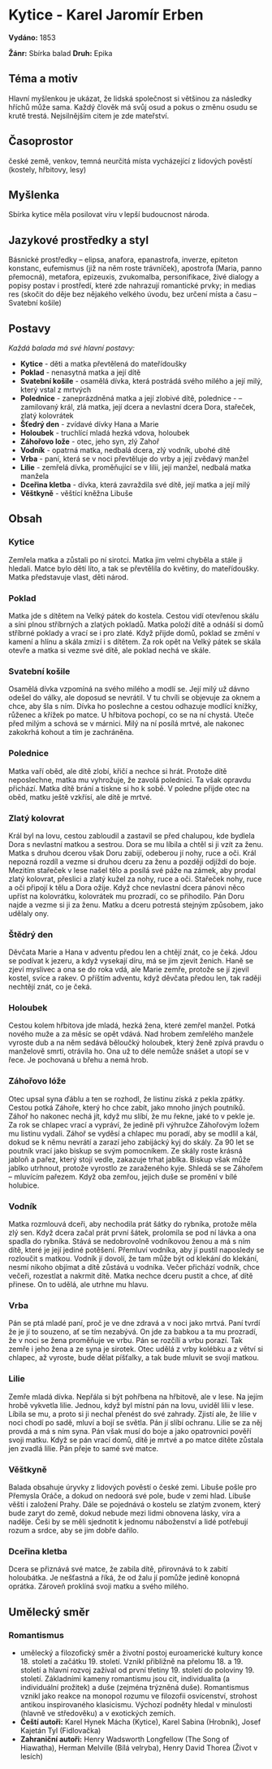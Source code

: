 # Kytice - Karel Jaromír Erben

**Vydáno:** 1853

**Žánr:** Sbírka balad **Druh:** Epika

## Téma a motiv

Hlavní myšlenkou je ukázat, že lidská společnost si většinou za následky hříchů může sama. Každý člověk má svůj osud a pokus o změnu osudu se krutě trestá. Nejsilnějším citem je zde mateřství.

## Časoprostor

české země, venkov, temná neurčitá místa vycházející z lidových pověstí (kostely, hřbitovy, lesy)

## Myšlenka

Sbírka kytice měla posilovat víru v lepší budoucnost národa. 

## Jazykové prostředky a styl

Básnické prostředky – elipsa, anafora, epanastrofa, inverze, epiteton konstanc, eufemismus (již na něm roste trávníček), apostrofa (Maria, panno přemocná), metafora, epizeuxis, zvukomalba, personifikace, živé dialogy a popisy postav i prostředí, které zde nahrazují romantické prvky; in medias res (skočit do děje bez nějakého velkého úvodu, bez určení místa a času – Svatební košile)

## Postavy

*Každá balada má své hlavní postavy:*

- **Kytice** - děti a matka převtělená do mateřídoušky
- **Poklad** - nenasytná matka a její dítě
- **Svatební košile** - osamělá dívka, která postrádá svého milého a její milý, který vstal z mrtvých
- **Polednice** - zaneprázdněná matka a její zlobivé dítě, polednice - – zamilovaný král, zlá matka, její dcera a nevlastní dcera Dora, stařeček, zlatý kolovrátek
- **Šťedrý den** - zvídavé dívky Hana a Marie
- **Holoubek** - truchlící mladá hezká vdova, holoubek
- **Záhořovo lože** - otec, jeho syn, zlý Zahoř
- **Vodník** - opatrná matka, nedbalá dcera, zlý vodník, ubohé dítě
- **Vrba** - paní, která se v noci převtěluje do vrby a její zvědavý manžel
- **Lilie** - zemřelá dívka, proměňující se v lilii, její manžel, nedbalá matka manžela
- **Dceřina kletba** - dívka, která zavraždila své dítě, její matka a její milý
- **Věštkyně** - věštící kněžna Libuše


## Obsah

### Kytice

Zemřela matka a zůstali po ní sirotci. Matka jim velmi chyběla a stále ji hledali. Matce bylo dětí líto, a tak se převtělila do květiny, do mateřídoušky. Matka představuje vlast, děti národ.

### Poklad

Matka jde s dítětem na Velký pátek do kostela. Cestou vidí otevřenou skálu a síni plnou stříbrných a zlatých pokladů. Matka položí dítě a odnáší si domů stříbrné poklady a vrací se i pro zlaté. Když přijde domů, poklad se změní v kamení a hlínu a skála zmizí i s dítětem. Za rok opět na Velký pátek se skála otevře a matka si vezme své dítě, ale poklad nechá ve skále.

### Svatební košile

Osamělá dívka vzpomíná na svého milého a modlí se. Její milý už dávno odešel do války, ale doposud se nevrátil. V tu chvíli se objevuje za oknem a chce, aby šla s ním. Dívka ho poslechne a cestou odhazuje modlící knížky, růženec a křížek po matce. U hřbitova pochopí, co se na ní chystá. Uteče před milým a schová se v márnici. Milý na ní posílá mrtvé, ale nakonec zakokrhá kohout a tím je zachráněna.

### Polednice

Matka vaří oběd, ale dítě zlobí, křičí a nechce si hrát. Protože dítě neposlechne, matka mu vyhrožuje, že zavolá polednici. Ta však opravdu přichází. Matka dítě brání a tiskne si ho k sobě. V poledne přijde otec na oběd, matku ještě vzkřísí, ale dítě je mrtvé.

### Zlatý kolovrat

Král byl na lovu, cestou zabloudil a zastavil se před chalupou, kde bydlela Dora s nevlastní matkou a sestrou. Dora se mu líbila a chtěl si ji vzít za ženu. Matka s druhou dcerou však Doru zabijí, odeberou jí nohy, ruce a oči. Král nepozná rozdíl a vezme si druhou dceru za ženu a později odjíždí do boje. Mezitím stařeček v lese našel tělo a posílá své páže na zámek, aby prodal zlatý kolovrat, přeslici a zlatý kužel za nohy, ruce a oči. Stařeček nohy, ruce a oči připojí k tělu a Dora ožije. Když chce nevlastní dcera pánovi něco upříst na kolovrátku, kolovrátek mu prozradí, co se přihodilo. Pán Doru najde a vezme si ji za ženu. Matku a dceru potrestá stejným způsobem, jako udělaly ony.

### Štědrý den

Děvčata Marie a Hana v adventu předou len a chtějí znát, co je čeká. Jdou se podívat k jezeru, a když vysekají díru, má se jim zjevit ženich. Haně se zjeví myslivec a ona se do roka vdá, ale Marie zemře, protože se jí zjevil kostel, svíce a rakev. O příštím adventu, když děvčata předou len, tak raději nechtějí znát, co je čeká.

### Holoubek

Cestou kolem hřbitova jde mladá, hezká žena, které zemřel manžel. Potká nového muže a za měsíc se opět vdává. Nad hrobem zemřelého manžele vyroste dub a na něm sedává běloučký holoubek, který ženě zpívá pravdu o manželově smrti, otrávila ho. Ona už to déle nemůže snášet a utopí se v řece. Je pochovaná u břehu a nemá hrob.

### Záhořovo lóže

Otec upsal syna ďáblu a ten se rozhodl, že listinu získá z pekla zpátky. Cestou potká Záhoře, který ho chce zabít, jako mnoho jiných poutníků. Záhoř ho nakonec nechá jít, když mu slíbí, že mu řekne, jaké to v pekle je. Za rok se chlapec vrací a vypráví, že jedině při výhružce Záhořovým ložem mu listinu vydali. Záhoř se vyděsí a chlapec mu poradí, aby se modlil a kál, dokud se k němu nevrátí a zarazí jeho zabijácký kyj do skály. Za 90 let se poutník vrací jako biskup se svým pomocníkem. Ze skály roste krásná jabloň a pařez, který stojí vedle, zakazuje trhat jablka. Biskup však může jablko utrhnout, protože vyrostlo ze zaraženého kyje. Shledá se se Záhořem – mluvícím pařezem. Když oba zemřou, jejich duše se promění v bílé holubice.

### Vodník

Matka rozmlouvá dceři, aby nechodila prát šátky do rybníka, protože měla zlý sen. Když dcera začal prát první šátek, prolomila se pod ní lávka a ona spadla do rybníka. Stává se nedobrovolně vodníkovou ženou a má s ním dítě, které je její jediné potěšení. Přemluví vodníka, aby jí pustil naposledy se rozloučit s matkou. Vodník jí dovolí, že tam může být od klekání do klekání, nesmí nikoho objímat a dítě zůstává u vodníka. Večer přichází vodník, chce večeři, rozestlat a nakrmit dítě. Matka nechce dceru pustit a chce, ať dítě přinese. On to udělá, ale utrhne mu hlavu.

### Vrba

Pán se ptá mladé paní, proč je ve dne zdravá a v noci jako mrtvá. Paní tvrdí že je jí to souzeno, ať se tím nezabývá. On jde za babkou a ta mu prozradí, že v noci se žena proměňuje ve vrbu. Pán se rozčílí a vrbu porazí. Tak zemře i jeho žena a ze syna je sirotek. Otec udělá z vrby kolébku a z větví si chlapec, až vyroste, bude dělat píšťalky, a tak bude mluvit se svojí matkou.

### Lilie

Zemře mladá dívka. Nepřála si být pohřbena na hřbitově, ale v lese. Na jejím hrobě vykvetla lilie. Jednou, když byl místní pán na lovu, uviděl lilii v lese. Líbila se mu, a proto si ji nechal přenést do své zahrady. Zjistí ale, že lilie v noci chodí po sadě, mluví a bojí se světla. Pán jí slíbí ochranu. Lilie se za něj provdá a má s ním syna. Pán však musí do boje a jako opatrovnici pověří svoji matku. Když se pán vrací domů, dítě je mrtvé a po matce dítěte zůstala jen zvadlá lilie. Pán přeje to samé své matce.

### Věštkyně

Balada obsahuje úryvky z lidových pověstí o české zemi. Libuše pošle pro Přemysla Oráče, a dokud on nedoorá své pole, bude v zemi hlad. Libuše věští i založení Prahy. Dále se pojednává o kostelu se zlatým zvonem, který bude zaryt do země, dokud nebude mezi lidmi obnovena lásky, víra a naděje. Češi by se měli sjednotit k jednomu náboženství a lidé potřebují rozum a srdce, aby se jim dobře dařilo.

### Dceřina kletba

Dcera se přiznává své matce, že zabila dítě, přirovnává to k zabití holoubátka. Je nešťastná a říká, že od žalu jí pomůže jedině konopná oprátka. Zároveň proklíná svoji matku a svého milého.


## Umělecký směr

### Romantismus

- umělecký a filozofický směr a životní postoj euroamerické kultury konce 18. století a začátku 19. století. Vznikl přibližně na přelomu 18. a 19. století a hlavní rozvoj zažíval od první třetiny 19. století do poloviny 19. století. Základními kameny romantismu jsou cit, individualita (a individuální prožitek) a duše (zejména trýzněná duše). Romantismus vznikl jako reakce na monopol rozumu ve filozofii osvícenství, strohost antikou inspirovaného klasicismu. Výchozí podněty hledal v minulosti (hlavně ve středověku) a v exotických zemích.
- **Čeští autoři:** Karel Hynek Mácha (Kytice), Karel Sabina (Hrobník), Josef Kajetán Tyl (Fidlovačka)
- **Zahraniční autoři:** Henry Wadsworth Longfellow (The Song of Hiawatha), Herman Melville (Bílá velryba), Henry David Thorea (Život v lesích)